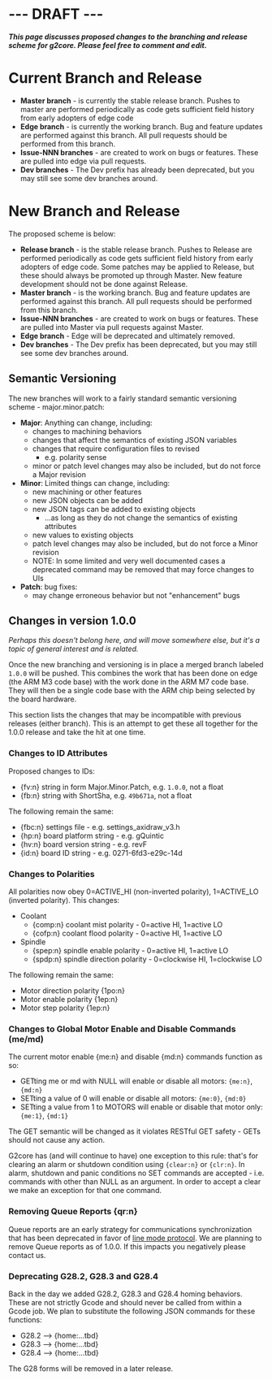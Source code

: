 # --- DRAFT ---
_**This page discusses proposed changes to the branching and release scheme for g2core. Please feel free to comment and edit.**_

# Current Branch and Release
* **Master branch** - is currently the stable release branch. Pushes to master are performed periodically as code gets sufficient field history from early adopters of edge code
* **Edge branch** - is currently the working branch. Bug and feature updates are performed against this branch. All pull requests should be performed from this branch.
* **Issue-NNN branches** - are created to work on bugs or features. These are pulled into edge via pull requests. 
* **Dev branches** - The Dev prefix has already been deprecated, but you may still see some dev branches around.

# New Branch and Release
The proposed scheme is below:
* **Release branch** - is the stable release branch. Pushes to Release are performed periodically as code gets sufficient field history from early adopters of edge code. Some patches may be applied to Release, but these should always be promoted up through Master. New feature development should not be done against Release. 
* **Master branch** - is the working branch. Bug and feature updates are performed against this branch. All pull requests should be performed from this branch.
* **Issue-NNN branches** - are created to work on bugs or features. These are pulled into Master via pull requests against Master. 
* **Edge branch** - Edge will be deprecated and ultimately removed. 
* **Dev branches** - The Dev prefix has been deprecated, but you may still see some dev branches around.

## Semantic Versioning
The new branches will work to a fairly standard semantic versioning scheme - major.minor.patch:
* **Major**: Anything can change, including:
  * changes to machining behaviors
  * changes that affect the semantics of existing JSON variables
  * changes that require configuration files to revised
    * e.g. polarity sense
  * minor or patch level changes may also be included, but do not force a Major revision
* **Minor**: Limited things can change, including:
  * new machining or other features
  * new JSON objects can be added
  * new JSON tags can be added to existing objects
    * ...as long as they do not change the semantics of existing attributes
  * new values to existing objects
  * patch level changes may also be included, but do not force a Minor revision 
  * NOTE: In some limited and very well documented cases a deprecated command may be removed that may force changes to UIs 
* **Patch**: bug fixes:
  * may change erroneous behavior but not "enhancement" bugs
 
## Changes in version 1.0.0 
_Perhaps this doesn't belong here, and will move somewhere else, but it's a topic of general interest and is related._

Once the new branching and versioning is in place a merged branch labeled `1.0.0` will be pushed. This combines the work that has been done on edge (the ARM M3 code base) with the work done in the ARM M7 code base. They will then be a single code base with the ARM chip being selected by the board hardware.

This section lists the changes that may be incompatible with previous releases (either branch). This is an attempt to get these all together for the 1.0.0 release and take the hit at one time.

### Changes to ID Attributes
Proposed changes to IDs:
* {fv:n} string in form Major.Minor.Patch, e.g. `1.0.0`, not a float
* {fb:n} string with ShortSha, e.g. `49b671a`, not a float

The following remain the same:
* {fbc:n} settings file - e.g. settings_axidraw_v3.h
* {hp:n} board platform string - e.g. gQuintic
* {hv:n} board version string - e.g. revF
* {id:n} board ID string - e.g. 0271-6fd3-e29c-14d

### Changes to Polarities
All polarities now obey 0=ACTIVE_HI (non-inverted polarity), 1=ACTIVE_LO (inverted polarity). This changes: 
* Coolant
  * {comp:n} coolant mist polarity - 0=active HI, 1=active LO
  * {cofp:n} coolant flood polarity - 0=active HI, 1=active LO
* Spindle
  * {spep:n} spindle enable polarity - 0=active HI, 1=active LO
  * {spdp:n} spindle direction polarity - 0=clockwise HI, 1=clockwise LO

The following remain the same:
* Motor direction polarity {1po:n}
* Motor enable polarity {1ep:n}
* Motor step polarity {1ep:n}

### Changes to Global Motor Enable and Disable Commands (me/md)
The current motor enable {me:n} and disable {md:n} commands function as so:
* GETting me or md with NULL will enable or disable all motors: `{me:n}`, `{md:n}`
* SETting a value of 0 will enable or disable all motors: `{me:0}`, `{md:0}`
* SETting a value from 1 to MOTORS will enable or disable that motor only: `{me:1}`, `{md:1}`

The GET semantic will be changed as it violates RESTful GET safety - GETs should not cause any action. 

G2core has (and will continue to have) one exception to this rule: that's for clearing an alarm or shutdown condition using `{clear:n}` or `{clr:n}`. In alarm, shutdown and panic conditions no SET commands are accepted - i.e. commands with other than NULL as an argument. In order to accept a clear we make an exception for that one command.

### Removing Queue Reports {qr:n}
Queue reports are an early strategy for communications synchronization that has been deprecated in favor of [line mode protocol](/g2core-Communications#line-mode-protocol). We are planning to remove Queue reports as of 1.0.0. If this impacts you negatively please contact us. 


### Deprecating G28.2, G28.3 and G28.4 
Back in the day we added G28.2, G28.3 and G28.4 homing behaviors. These are not strictly Gcode and should never be called from within a Gcode job. We plan to substitute the following JSON commands for these functions:
* G28.2 --> {home:...tbd}
* G28.3 --> {home:...tbd}
* G28.4 --> {home:...tbd}

The G28 forms will be removed in a later release.
